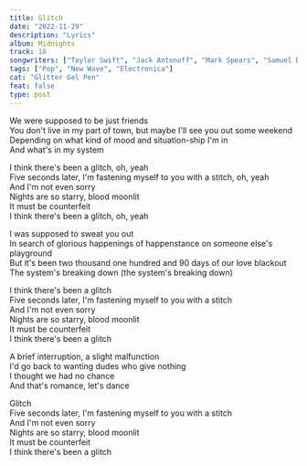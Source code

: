 ```yaml
---
title: Glitch
date: "2022-11-29"
description: "Lyrics"
album: Midnights
track: 18
songwriters: ["Taylor Swift", "Jack Antonoff", "Mark Spears", "Samuel Dew"]
tags: ["Pop", "New Wave", "Electronica"]
cat: "Glitter Gel Pen"
feat: false
type: post
---
```


<p className="verse-one">
We were supposed to be just friends <br />
You don't live in my part of town, but maybe I'll see you out some weekend <br />
Depending on what kind of mood and situation-ship I'm in <br />
And what's in my system <br />
</p>
<p className="chorus">
I think there's been a glitch, oh, yeah <br />
Five seconds later, I'm fastening myself to you with a stitch, oh, yeah <br />
And I'm not even sorry <br />
Nights are so starry, blood moonlit <br />
It must be counterfeit <br />
I think there's been a glitch, oh, yeah <br />
</p>
<p className="verse-two">
I was supposed to sweat you out <br />
In search of glorious happenings of happenstance on someone else's playground <br />
But it's been two thousand one hundred and 90 days of our love blackout <br />
The system's breaking down (the system's breaking down) <br />
</p>
<p className="chorus">
I think there's been a glitch <br />
Five seconds later, I'm fastening myself to you with a stitch <br />
And I'm not even sorry <br />
Nights are so starry, blood moonlit <br />
It must be counterfeit <br />
I think there's been a glitch <br />
</p>
<p className="bridge">
A brief interruption, a slight malfunction <br />
I'd go back to wanting dudes who give nothing <br />
I thought we had no chance <br />
And that's romance, let's dance <br />
</p>
<p className="chorus">
Glitch  <br />
Five seconds later, I'm fastening myself to you with a stitch <br />
And I'm not even sorry <br />
Nights are so starry, blood moonlit <br />
It must be counterfeit <br />
I think there's been a glitch <br />
</p>
